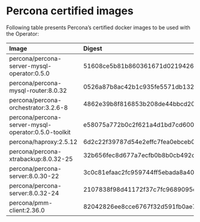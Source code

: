 # Percona certified images

Following table presents Percona’s certified docker images to be used with the
Operator:

| Image                                                    | Digest                                                           |
|:---------------------------------------------------------|:-----------------------------------------------------------------|
| percona/percona-server-mysql-operator:0.5.0              | 51608ce5b81b860361671d0219426f354896dc89c1c3cbc5388c724207097b16 |
| percona/percona-mysql-router:8.0.32                      | 0526a87b8ac42b1c935fe5571db132d46a4fc2ca6235c91393f260c0440fe975 |
| percona/percona-orchestrator:3.2.6-8                     | 4862e39b8f816853b208de44bbcd20a30984a85a66c11dd900547fcf7be32b3f |
| percona/percona-server-mysql-operator:0.5.0-toolkit      | e58075a772b0c2f621a4d1bd7cd600f36cc35a20686b9f6b5caf3657f5b22448 |
| percona/haproxy:2.5.12                                   | 6d2c22f39787d54e2effc7fea0ebceb0be42234812f751a87014eed9a26cf79d |
| percona/percona-xtrabackup:8.0.32-25                     | 32b656fec8d677a7ecfb0b8b0cb492c85d8c8d3d9c15ca783c29bb31d60e4821 |
| percona/percona-server:8.0.30-22                         | 3c0c81efaac2fc959744ff5ebada8a40577f4ef9e0ceadc1fcf1ef11d04a0f57 |
| percona/percona-server:8.0.32-24                         | 2107838f98d41172f37c7fc9689095e9ebd0a1af557b687396d92cf00f54ec3f |
| percona/pmm-client:2.36.0                                | 82042826ee8cce6767f32d591fb0ae772a49f06741e56fe0dafa2df2ce6d9780 |
